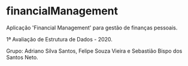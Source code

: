 # financialManagement
Aplicação 'Financial Management' para gestão de finanças pessoais.

1ª Avaliação de Estrutura de Dados - 2020.

Grupo: Adriano Silva Santos, Felipe Souza Vieira e Sebastião Bispo dos Santos Neto.
